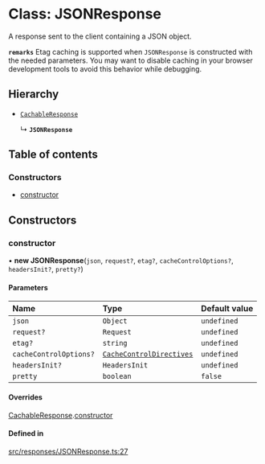# Class: JSONResponse

A response sent to the client containing a JSON object.

**`remarks`** Etag caching is supported when `JSONResponse` is constructed with the needed parameters.
You may want to disable caching in your browser development tools to avoid this behavior while debugging.

## Hierarchy

- [`CachableResponse`](CachableResponse.md)

  ↳ **`JSONResponse`**

## Table of contents

### Constructors

- [constructor](JSONResponse.md#constructor)

## Constructors

### constructor

• **new JSONResponse**(`json`, `request?`, `etag?`, `cacheControlOptions?`, `headersInit?`, `pretty?`)

#### Parameters

| Name | Type | Default value |
| :------ | :------ | :------ |
| `json` | `Object` | `undefined` |
| `request?` | `Request` | `undefined` |
| `etag?` | `string` | `undefined` |
| `cacheControlOptions?` | [`CacheControlDirectives`](../interfaces/CacheControlDirectives.md) | `undefined` |
| `headersInit?` | `HeadersInit` | `undefined` |
| `pretty` | `boolean` | `false` |

#### Overrides

[CachableResponse](CachableResponse.md).[constructor](CachableResponse.md#constructor)

#### Defined in

[src/responses/JSONResponse.ts:27](https://github.com/nirrius/keywork/blob/3dc0058/packages/app/src/responses/JSONResponse.ts#L27)
